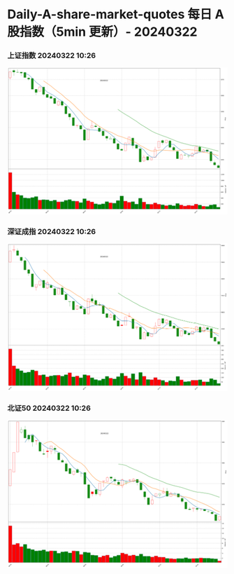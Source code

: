 
# Daily-A-share-market-quotes 每日 A 股指数（5min 更新）- 20240322

### 上证指数 20240322 10:26
![](./fig/2024/3/20240322-sh000001.png)

### 深证成指 20240322 10:26
![](./fig/2024/3/20240322-sz399001.png)

### 北证50 20240322 10:26
![](./fig/2024/3/20240322-bj899050.png)

